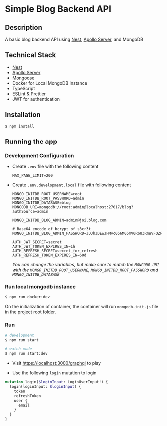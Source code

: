 # Simple Blog Backend API

## Description

A basic blog backend API using [Nest](https://github.com/nestjs/nest), [Apollo Server](https://www.apollographql.com/docs/apollo-server/), and MongoDB


## Technical Stack
- [Nest](https://github.com/nestjs/nest)
- [Apollo Server](https://www.apollographql.com/docs/apollo-server/)
- [Mongoose](https://mongoosejs.com/)
- Docker for Local MongoDB Instance
- TypeScript
- ESLint & Prettier
- JWT for authentication

## Installation

```bash
$ npm install
```

## Running the app

### Development Configuration

- Create `.env` file with the following content
  
  ```env
  MAX_PAGE_LIMIT=200
  ```

- Create `.env.development.local` file with following content
  
  ```env
  MONGO_INITDB_ROOT_USERNAME=root
  MONGO_INITDB_ROOT_PASSWORD=admin
  MONGO_INITDB_DATABASE=blog
  MONGODB_URI=mongodb://root:admin@localhost:27017/blog?authSource=admin

  MONGO_INITDB_BLOG_ADMIN=admin@joi.blog.com

  # Base64 encode of bcrypt of s3cr3t
  MONGO_INITDB_BLOG_ADMIN_PASSWORD=JDJhJDEwJHMvc056M05mV0RoU3RmWVFQZFgyUy5KcDIyNGhEbFNxeGw3d21oREJ4NHRjNms2Z01UTERX

  AUTH_JWT_SECRET=secret
  AUTH_JWT_TOKEN_EXPIRES_IN=1h
  AUTH_REFRESH_SECRET=secret_for_refresh
  AUTH_REFRESH_TOKEN_EXPIRES_IN=60d
  ```
  
  *You can change the variables, but make sure to match the `MONGODB_URI` with the `MONGO_INITDB_ROOT_USERNAME`, `MONGO_INITDB_ROOT_PASSWORD` and `MONGO_INITDB_DATABASE`*


### Run local mongodb instance

```bash
$ npm run docker:dev
```

On the initialization of container, the container will run `mongodb-init.js` file in the project root folder.


### Run

```bash
# development
$ npm run start

# watch mode
$ npm run start:dev
```

- Visit [https://localhost:3000/graphql](https://localhost:3000/graphql) to play
  
- Use the following `login` mutation to login

```graphql
mutation login($loginInput: LoginUserInput!) {
  login(loginInput: $loginInput) {
    token
    refreshToken
    user {
      email
    }
  }
}
```